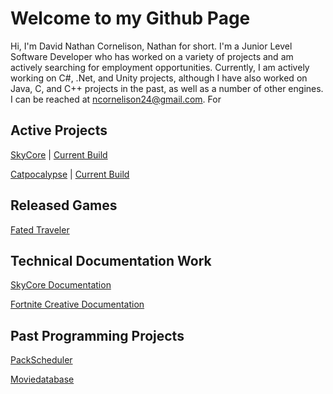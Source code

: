 # Welcome to my Github Page
Hi, I'm David Nathan Cornelison, Nathan for short. I'm a Junior Level Software Developer who has worked on a variety of projects and am actively searching for employment opportunities. Currently, I am actively working on C#, .Net, and Unity projects, although I have also worked on Java, C, and C++ projects in the past, as well as a number of other engines. I can be reached at ncornelison24@gmail.com. For 

## Active Projects
[SkyCore](https://github.com/P1Gaming/SkyCore) | [Current Build](https://redeagle-p1.itch.io/skyjellies)

[Catpocalypse](https://github.com/mspangenberg03/Catpocalypse) | [Current Build](https://nate3323.itch.io/catpocalypse)

## Released Games
[Fated Traveler](https://nate3323.itch.io/fated-traveler)

## Technical Documentation Work
[SkyCore Documentation]()

[Fortnite Creative Documentation](https://dev.epicgames.com/documentation/en-us/fortnite-creative/storm-wars-in-fortnite-creative)

## Past Programming Projects
[PackScheduler](https://github.com/nate3323/PackScheduler)

[Moviedatabase](https://github.com/nate3323/movie-database)
<!---
nate3323/nate3323 is a ✨ special ✨ repository because its `README.md` (this file) appears on your GitHub profile.
You can click the Preview link to take a look at your changes.
--->
